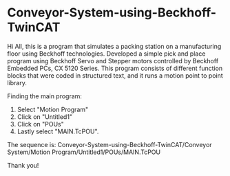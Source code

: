 # Conveyor-System-using-Beckhoff-TwinCAT
Hi All, this is a program that simulates a packing station on a manufacturing floor using Beckhoff technologies.
Developed a simple pick and place program using Beckhoff Servo and Stepper motors controlled by Beckhoff Embedded PCs, CX 5120 Series.
This program consists of different function blocks that were coded in structured text, and it runs a motion point to point library. 

Finding the main program:
1. Select "Motion Program" 
2. Click on "Untitled1" 
3. Click on "POUs"
4. Lastly select "MAIN.TcPOU".

The sequence is: Conveyor-System-using-Beckhoff-TwinCAT/Conveyor System/Motion Program/Untitled1/POUs/MAIN.TcPOU

Thank you!
